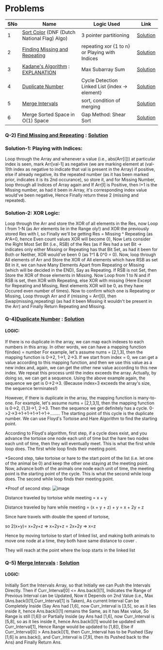 # Problems

SNo | Name | Logic Used | Link |
----|------|------------|------|
1 | [Sort Color](https://leetcode.com/problems/sort-colors/) (DNF (Dutch National Flag) Algo) | 3 pointer partitioning | [Solution](DNF_sort.cpp)
2 | [Finding Missing and Repeating](https://practice.geeksforgeeks.org/problems/find-missing-and-repeating2512/1) | repeating xor {1 to n} or Playing with Indices| [Solution](missing_repeating.cpp)
3 | [Kadane's Algorithm](https://leetcode.com/problems/maximum-subarray/) : [EXPLANATION](https://leetcode.com/problems/maximum-subarray/discuss/1595195/C%2B%2BPython-7-Simple-Solutions-w-Explanation-or-Brute-Force-%2B-DP-%2B-Kadane-%2B-Divide-and-Conquer) | Max Subarray Sum | [Solution](kadanes_algorithm.cpp)
4 | [Duplicate Number](https://leetcode.com/problems/find-the-duplicate-number/) | Cycle Detection Linked List {index -> element} | [Solution](duplicate_number.cpp)
5 | [Merge Intervals](https://leetcode.com/problems/merge-intervals/) | sort, condition of merging | [Solution](merge_intervals.cpp)
6 | Merge Sorted Space in O(1) Space | Gap Method: Shear Sort | [Solution](merge_sorted_arrays.cpp)
### Q-2) [Find Missing and Repeating](https://practice.geeksforgeeks.org/problems/find-missing-and-repeating2512/1) : [Solution](missing_repeating.cpp)
### Solution-1: Playing with Indices:
Loop through the Array and whenever a value (i.e., abs(Arr[i])) at particular index is seen, mark Arr[val-1] as negative (we are marking element at (val-1)th index as negative to indicate that val is present in the Array) if positive, else if already negative, its the repeated number (as it has been marked prior, indicates it is its 2nd occurance), so store it, and for Missing Number, loop through all Indices of Array again and If Arr[I] is Positive, then I+1 is the Missing number, as had it been in Array, it's corresponding index value would've been negative, Hence Finally return these 2 (missing and repeated).
### Solution-2: XOR Logic:
Loop through the Arr and store the XOR of all elements in the Res, now Loop I from 1-N (as Arr elements lie in the Range oly!) and XOR the previously stored Res with I, so Finally we'll be getting Res = Missing ^ Repeating (as A^A=0, hence Even count values XOR will become 0), Now Lets consider the Right Most Set Bit (i.e., RSB) of the Res (as if Res had a set Bit -> indicates only either Missing or Repeating has that Bit Set, as had it been for Both or Neither, XOR would've been 0 (as 1^1 & 0^0 = 0). Now, loop through All elements of Arr and Store the XOR of All elements which have RSB as set Bit in it, we can have Many Elements Apart from Repeating or Missing (which will be decided in the END), Say as Repeating. If RSB is not Set, then Store the XOR of those elements in Missing. Now Loop from 1 to N and if RSB is set, then XOR with Repeating, else XOR with missing (Here Except for Repeating and Missing, Rest elements XOR will be 0, as they have Occured even number of times). Now to confirm which one is Repeating or Missing, Loop through Arr and if (missing = Arr[I]), then Swap(missing,repeating) (as had it been Missing it wouldn't be present in the Arr) and Finally Return Repeating and Missing.

### Q-4)[Duplicate Number](https://leetcode.com/problems/find-the-duplicate-number/) : [Solution](duplicate_number.cpp)
#### LOGIC:
If there is no duplicate in the array, we can map each indexes to each numbers in this array. In other words, we can have a mapping function f(index) = number
For example, let's assume
nums = [2,1,3], then the mapping function is 0->2, 1->1, 2->3.
If we start from index = 0, we can get a value according to this mapping function, and then we use this value as a new index and, again, we can get the other new value according to this new index. We repeat this process until the index exceeds the array. Actually, by doing so, we can get a sequence. Using the above example again, the sequence we get is 0->2->3. (Because index=3 exceeds the array's size, the sequence terminates!)

However, if there is duplicate in the array, the mapping function is many-to-one.
For example, let's assume
nums = [2,1,3,1], then the mapping function is 0->2, {1,3}->1, 2->3. Then the sequence we get definitely has a cycle. 0->2->3->1->1->1->1->1->........ The starting point of this cycle is the duplicate number.
We can use Floyd's Tortoise and Hare Algorithm to find the starting point.

According to Floyd's algorithm, first step, if a cycle does exist, and you advance the tortoise one node each unit of time but the hare two nodes each unit of time, then they will eventually meet. This is what the first while loop does. The first while loop finds their meeting point.

*Second step, take tortoise or hare to the start point of the list (i.e. let one of the animal be 0) and keep the other one staying at the meeting point. Now, advance both of the animals one node each unit of time, the meeting point is the starting point of the cycle. This is what the second while loop does. The second while loop finds their meeting point.

*Proof of second step:
![image](https://user-images.githubusercontent.com/66252916/186201130-8377919b-1f54-4666-a2e8-9a0f2e2965f5.png)

Distance traveled by tortoise while meeting = x + y

Distance traveled by hare while meeting = (x + y + z) + y = x + 2y + z

Since hare travels with double the speed of tortoise,

so 2(x+y)= x+2y+z => x+2y+z = 2x+2y => x=z

Hence by moving tortoise to start of linked list, and making both animals to move one node at a time, they both have same distance to cover .

They will reach at the point where the loop starts in the linked list

### Q-5) [Merge Intervals](https://leetcode.com/problems/merge-intervals/) : [Solution](merge_intervals.cpp)
#### LOGIC:
Initially Sort the Intervals Array, so that Initially we can Push the Intervals Directly. Then if Curr_Interval[0] <= Ans.back()[1], Indicates the Range of Previous Interval can be Updated, Now it Depends on 2nd Value (i.e., Max (Ans.back()[1],Curr_Interval[1] is Taken), As current Interval Can be Completely Inside (Say Ans had [1,6], now Curr_Interval is [3,5], so as it lies inside it, hence Ans.back()[1] remains the Same, as it has Max value, So Range is still [1,6]) or Partially Inside (ay Ans had [1,6], now Curr_Interval is [5,8], so as it lies inside it, hence Ans.back()[1] would be updated with Curr_Interval[1], Hence Range would be updated to [1,8]), Else if Curr_Interval[0] > Ans.back()[1], then Curr_Interval has to be Pushed (Say [1,6] is ans.back(), and Curr_Interval is [7,9], then its Pushed back to the Ans) and Finally Return Ans.
